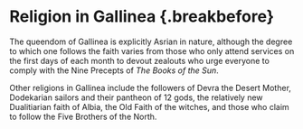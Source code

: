 # Religion in Gallinea {.breakbefore}

The queendom of Gallinea is explicitly Asrian in nature, although the degree to which
one follows the faith varies from those who only attend services on the first days of
each month to devout zealouts who urge everyone to comply with the Nine Precepts of 
*The Books of the Sun*.

Other religions in Gallinea include the followers of Devra the Desert Mother, Dodekarian
sailors and their pantheon of 12 gods, the relatively new Dualitiarian faith of Albia, 
the Old Faith of the witches, and those who claim to follow the Five Brothers of the North. 

